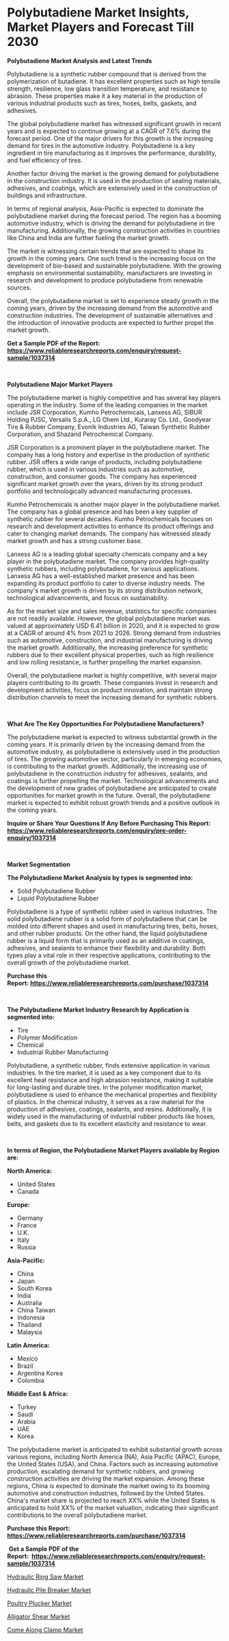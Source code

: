 <p><h1>Polybutadiene Market Insights, Market Players and Forecast Till 2030</h1></p><p><strong>Polybutadiene Market Analysis and Latest Trends</strong></p>
<p><p>Polybutadiene is a synthetic rubber compound that is derived from the polymerization of butadiene. It has excellent properties such as high tensile strength, resilience, low glass transition temperature, and resistance to abrasion. These properties make it a key material in the production of various industrial products such as tires, hoses, belts, gaskets, and adhesives.</p><p>The global polybutadiene market has witnessed significant growth in recent years and is expected to continue growing at a CAGR of 7.6% during the forecast period. One of the major drivers for this growth is the increasing demand for tires in the automotive industry. Polybutadiene is a key ingredient in tire manufacturing as it improves the performance, durability, and fuel efficiency of tires.</p><p>Another factor driving the market is the growing demand for polybutadiene in the construction industry. It is used in the production of sealing materials, adhesives, and coatings, which are extensively used in the construction of buildings and infrastructure.</p><p>In terms of regional analysis, Asia-Pacific is expected to dominate the polybutadiene market during the forecast period. The region has a booming automotive industry, which is driving the demand for polybutadiene in tire manufacturing. Additionally, the growing construction activities in countries like China and India are further fueling the market growth.</p><p>The market is witnessing certain trends that are expected to shape its growth in the coming years. One such trend is the increasing focus on the development of bio-based and sustainable polybutadiene. With the growing emphasis on environmental sustainability, manufacturers are investing in research and development to produce polybutadiene from renewable sources.</p><p>Overall, the polybutadiene market is set to experience steady growth in the coming years, driven by the increasing demand from the automotive and construction industries. The development of sustainable alternatives and the introduction of innovative products are expected to further propel the market growth.</p></p>
<p><strong>Get a Sample PDF of the Report:&nbsp; <a href="https://www.reliableresearchreports.com/enquiry/request-sample/1037314">https://www.reliableresearchreports.com/enquiry/request-sample/1037314</a></strong></p>
<p>&nbsp;</p>
<p><strong>Polybutadiene Major Market Players</strong></p>
<p><p>The polybutadiene market is highly competitive and has several key players operating in the industry. Some of the leading companies in the market include JSR Corporation, Kumho Petrochemicals, Lanxess AG, SIBUR Holding PJSC, Versalis S.p.A., LG Chem Ltd., Kuraray Co. Ltd., Goodyear Tire & Rubber Company, Evonik Industries AG, Taiwan Synthetic Rubber Corporation, and Shazand Petrochemical Company.</p><p>JSR Corporation is a prominent player in the polybutadiene market. The company has a long history and expertise in the production of synthetic rubber. JSR offers a wide range of products, including polybutadiene rubber, which is used in various industries such as automotive, construction, and consumer goods. The company has experienced significant market growth over the years, driven by its strong product portfolio and technologically advanced manufacturing processes.</p><p>Kumho Petrochemicals is another major player in the polybutadiene market. The company has a global presence and has been a key supplier of synthetic rubber for several decades. Kumho Petrochemicals focuses on research and development activities to enhance its product offerings and cater to changing market demands. The company has witnessed steady market growth and has a strong customer base. </p><p>Lanxess AG is a leading global specialty chemicals company and a key player in the polybutadiene market. The company provides high-quality synthetic rubbers, including polybutadiene, for various applications. Lanxess AG has a well-established market presence and has been expanding its product portfolio to cater to diverse industry needs. The company's market growth is driven by its strong distribution network, technological advancements, and focus on sustainability.</p><p>As for the market size and sales revenue, statistics for specific companies are not readily available. However, the global polybutadiene market was valued at approximately USD 6.41 billion in 2020, and it is expected to grow at a CAGR of around 4% from 2021 to 2026. Strong demand from industries such as automotive, construction, and industrial manufacturing is driving the market growth. Additionally, the increasing preference for synthetic rubbers due to their excellent physical properties, such as high resilience and low rolling resistance, is further propelling the market expansion.</p><p>Overall, the polybutadiene market is highly competitive, with several major players contributing to its growth. These companies invest in research and development activities, focus on product innovation, and maintain strong distribution channels to meet the increasing demand for synthetic rubbers.</p></p>
<p>&nbsp;</p>
<p><strong>What Are The Key Opportunities For Polybutadiene Manufacturers?</strong></p>
<p><p>The polybutadiene market is expected to witness substantial growth in the coming years. It is primarily driven by the increasing demand from the automotive industry, as polybutadiene is extensively used in the production of tires. The growing automotive sector, particularly in emerging economies, is contributing to the market growth. Additionally, the increasing use of polybutadiene in the construction industry for adhesives, sealants, and coatings is further propelling the market. Technological advancements and the development of new grades of polybutadiene are anticipated to create opportunities for market growth in the future. Overall, the polybutadiene market is expected to exhibit robust growth trends and a positive outlook in the coming years.</p></p>
<p><strong>Inquire or Share Your Questions If Any Before Purchasing This Report: <a href="https://www.reliableresearchreports.com/enquiry/pre-order-enquiry/1037314">https://www.reliableresearchreports.com/enquiry/pre-order-enquiry/1037314</a></strong></p>
<p>&nbsp;</p>
<p><strong>Market Segmentation</strong></p>
<p><strong>The Polybutadiene Market Analysis by types is segmented into:</strong></p>
<p><ul><li>Solid Polybutadiene Rubber</li><li>Liquid Polybutadiene Rubber</li></ul></p>
<p><p>Polybutadiene is a type of synthetic rubber used in various industries. The solid polybutadiene rubber is a solid form of polybutadiene that can be molded into different shapes and used in manufacturing tires, belts, hoses, and other rubber products. On the other hand, the liquid polybutadiene rubber is a liquid form that is primarily used as an additive in coatings, adhesives, and sealants to enhance their flexibility and durability. Both types play a vital role in their respective applications, contributing to the overall growth of the polybutadiene market.</p></p>
<p><strong>Purchase this Report:&nbsp;<a href="https://www.reliableresearchreports.com/purchase/1037314">https://www.reliableresearchreports.com/purchase/1037314</a></strong></p>
<p>&nbsp;</p>
<p><strong>The Polybutadiene Market Industry Research by Application is segmented into:</strong></p>
<p><ul><li>Tire</li><li>Polymer Modification</li><li>Chemical</li><li>Industrial Rubber Manufacturing</li></ul></p>
<p><p>Polybutadiene, a synthetic rubber, finds extensive application in various industries. In the tire market, it is used as a key component due to its excellent heat resistance and high abrasion resistance, making it suitable for long-lasting and durable tires. In the polymer modification market, polybutadiene is used to enhance the mechanical properties and flexibility of plastics. In the chemical industry, it serves as a raw material for the production of adhesives, coatings, sealants, and resins. Additionally, it is widely used in the manufacturing of industrial rubber products like hoses, belts, and gaskets due to its excellent elasticity and resistance to wear.</p></p>
<p>&nbsp;</p>
<p><strong>In terms of Region, the Polybutadiene Market Players available by Region are:</strong></p>
<p>
    <p> <strong> North America: </strong>
        <ul>
            <li>United States</li>
            <li>Canada</li>
        </ul>
        </p> 
    <p> <strong> Europe: </strong>
        <ul>
            <li>Germany</li>
            <li>France</li>
            <li>U.K.</li>
            <li>Italy</li>
            <li>Russia</li>
        </ul>
        </p> 
    <p> <strong> Asia-Pacific: </strong>
        <ul>
            <li>China</li>
            <li>Japan</li>
            <li>South Korea</li>
            <li>India</li>
            <li>Australia</li>
            <li>China Taiwan</li>
            <li>Indonesia</li>
            <li>Thailand</li>
            <li>Malaysia</li>
        </ul>
        </p> 
    <p> <strong> Latin America: </strong>
        <ul>
            <li>Mexico</li>
            <li>Brazil</li>
            <li>Argentina Korea</li>
            <li>Colombia</li>
        </ul>
        </p> 
    <p> <strong> Middle East & Africa: </strong>
        <ul>
            <li>Turkey</li>
            <li>Saudi</li>
            <li>Arabia</li>
            <li>UAE</li>
            <li>Korea</li>
        </ul>
    </p>
    </p>
<p><p>The polybutadiene market is anticipated to exhibit substantial growth across various regions, including North America (NA), Asia Pacific (APAC), Europe, the United States (USA), and China. Factors such as increasing automotive production, escalating demand for synthetic rubbers, and growing construction activities are driving the market expansion. Among these regions, China is expected to dominate the market owing to its booming automotive and construction industries, followed by the United States. China's market share is projected to reach XX% while the United States is anticipated to hold XX% of the market valuation, indicating their significant contributions to the overall polybutadiene market.</p></p>
<p><strong>Purchase this Report: <a href="https://www.reliableresearchreports.com/purchase/1037314">https://www.reliableresearchreports.com/purchase/1037314</a></strong></p>
<p>&nbsp;<strong>Get a Sample PDF of the Report:&nbsp;&nbsp;<a href="https://www.reliableresearchreports.com/enquiry/request-sample/1037314">https://www.reliableresearchreports.com/enquiry/request-sample/1037314</a></strong></p>
<p><strong></strong></p>
<p><p><a href="https://medium.com/@elsahermann/decoding-hydraulic-ring-saw-market-metrics-market-share-trends-and-growth-patterns-b3d4c324d9cf">Hydraulic Ring Saw Market</a></p><p><a href="https://medium.com/@verladurgan/hydraulic-pile-breaker-market-analysis-and-sze-forecasted-for-period-from-2023-to-2030-5b0da2cebcc5">Hydraulic Pile Breaker Market</a></p><p><a href="https://medium.com/@flavietowne/poultry-plucker-market-analysis-its-cagr-market-segmentation-and-global-industry-overview-3ba65f6175a9">Poultry Plucker Market</a></p><p><a href="https://medium.com/@reecebednar/alligator-shear-market-the-key-to-successful-business-strategy-forecast-till-2030-3fb709a85b7a">Alligator Shear Market</a></p><p><a href="https://medium.com/@barttrantow2023/come-along-clamp-market-the-key-to-successful-business-strategy-forecast-till-2030-aeaa1092cd04">Come Along Clamp Market</a></p></p>